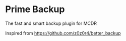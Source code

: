 # Prime Backup

The fast and smart backup plugin for MCDR

Inspired from https://github.com/z0z0r4/better_backup
